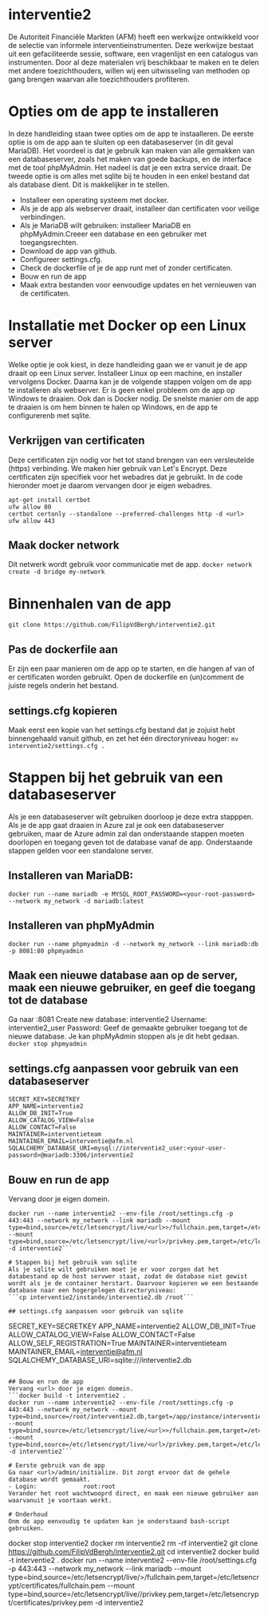 # interventie2
De Autoriteit Financiële Markten (AFM) heeft een werkwijze ontwikkeld voor de selectie van informele interventieinstrumenten. Deze werkwijze bestaat uit een gefaciliteerde sessie, software, een vragenlijst en een catalogus van instrumenten. Door al deze materialen vrij beschikbaar te maken en te delen met andere toezichthouders, willen wij een uitwisseling van methoden op gang brengen waarvan alle toezichthouders profiteren.

# Opties om de app te installeren
In deze handleiding staan twee opties om de app te instaalleren. De eerste optie is om de app aan te sluiten op een databaseserver (in dit geval MariaDB). Het voordeel is dat je gebruik kan maken van alle gemakken van een databaseserver, zoals het maken van goede backups, en de interface met de tool phpMyAdmin. Het nadeel is dat je een extra service draait. De tweede optie is om alles met sqlite bij te houden in een enkel bestand dat als database dient. Dit is makkelijker in te stellen.

- Installeer een operating systeem met docker.
- Als je de app als webserver draait, installeer dan certificaten voor veilige verbindingen.
- Als je MariaDB wilt gebruiken: installeer MariaDB en phpMyAdmin.Creeer een database en een gebruiker met toegangsrechten.
- Download de app van github.
- Configureer settings.cfg.
- Check de dockerfile of je de app runt met of zonder certificaten.
- Bouw en run de app
- Maak extra bestanden voor eenvoudige updates en het vernieuwen van de certificaten.


# Installatie met Docker op een Linux server
Welke optie je ook kiest, in deze handleiding gaan we er vanuit je de app draait op een Linux server. Installeer Linux op een machine, en installer vervolgens Docker. Daarna kan je de volgende stappen volgen om de app te installeren als webserver. Er is geen enkel probleem om de app op Windows te draaien. Ook dan is Docker nodig. De snelste manier om de app te draaien is om hem binnen te halen op Windows, en de app te configurerenb met sqlite.


## Verkrijgen van certificaten
Deze certificaten zijn nodig vor het tot stand brengen van een versleutelde (https) verbinding. We maken hier gebruik van Let's Encrypt. Deze certificaten zijn specifiek voor het webadres dat je gebruikt. In de code hieronder moet je daarom <url> vervangen door je eigen webadres.
```
apt-get install certbot
ufw allow 80
certbot certonly --standalone --preferred-challenges http -d <url>
ufw allow 443
```

## Maak docker network
Dit netwerk wordt gebruik voor communicatie met de app.
```docker network create -d bridge my-network```

# Binnenhalen van de app
```git clone https://github.com/FilipVdBergh/interventie2.git```

## Pas de dockerfile aan
Er zijn een paar manieren om de app op te starten, en die hangen af van of er certificaten worden gebruikt. Open de dockerfile en (un)comment de juiste regels onderin het bestand.

## settings.cfg kopieren
Maak eerst een kopie van het settings.cfg bestand dat je zojuist hebt binnengehaald vanuit github, en zet het één directoryniveau hoger:
```mv interventie2/settings.cfg .```

# Stappen bij het gebruik van een databaseserver
Als je een databaseserver wilt gebruiken doorloop je deze extra stapppen. Als je de app gaat draaien in Azure zal je ook een databaseserver gebruiken, maar de Azure admin zal dan onderstaande stappen moeten doorlopen en toegang geven tot de database vanaf de app. Onderstaande stappen gelden voor een standalone server.

## Installeren van MariaDB:
```docker run --name mariadb -e MYSQL_ROOT_PASSWORD=<your-root-password> --network my_network -d mariadb:latest```

## Installeren van phpMyAdmin
```docker run --name phpmyadmin -d --network my_network --link mariadb:db -p 8081:80 phpmyadmin```

## Maak een nieuwe database aan op de server, maak een nieuwe gebruiker, en geef die toegang tot de database
Ga naar <ip-address>:8081
Create new database:    interventie2
Username:               interventie2_user
Password:               <your-user-password>
Geef de gemaakte gebruiker toegang tot de nieuwe database. Je kan phpMyAdmin stoppen als je dit hebt gedaan.
`docker stop phpmyadmin`

## settings.cfg aanpassen voor gebruik van een databaseserver
```
SECRET_KEY=SECRETKEY
APP_NAME=interventie2
ALLOW_DB_INIT=True
ALLOW_CATALOG_VIEW=False
ALLOW_CONTACT=False
MAINTAINER=interventieteam
MAINTAINER_EMAIL=interventie@afm.nl
SQLALCHEMY_DATABASE_URI=mysql://interventie2_user:<your-user-password>@mariadb:3306/interventie2
```

## Bouw en run de app
Vervang <url> door je eigen domein.
```docker build -t interventie2 .
docker run --name interventie2 --env-file /root/settings.cfg -p 443:443 --network my_network --link mariadb --mount type=bind,source=/etc/letsencrypt/live/<url>>/fullchain.pem,target=/etc/letsencrypt/certificates/fullchain.pem --mount type=bind,source=/etc/letsencrypt/live/<url>/privkey.pem,target=/etc/letsencrypt/certificates/privkey.pem -d interventie2```

# Stappen bij het gebruik van sqlite
Als je sqlite wilt gebruiken moet je er voor zorgen dat het databestand op de host servwer staat, zodat de database niet gewist wordt als je de container herstart. Daarvoor kopieren we een bestaande database naar een hogergelegen directoryniveau:
```cp interventie2/instande/interventie2.db /root```

## settings.cfg aanpassen voor gebruik van sqlite
```
SECRET_KEY=SECRETKEY
APP_NAME=interventie2
ALLOW_DB_INIT=True
ALLOW_CATALOG_VIEW=False
ALLOW_CONTACT=False
ALLOW_SELF_REGISTRATION=True
MAINTAINER=interventieteam
MAINTAINER_EMAIL=interventie@afm.nl
SQLALCHEMY_DATABASE_URI=sqlite:///interventie2.db
```

## Bouw en run de app
Vervang <url> door je eigen domein.
```docker build -t interventie2 .
docker run --name interventie2 --env-file /root/settings.cfg -p 443:443 --network my_network --mount type=bind,source=/root/interventie2.db,target=/app/instance/interventie2.db --mount type=bind,source=/etc/letsencrypt/live/<url>>/fullchain.pem,target=/etc/letsencrypt/certificates/fullchain.pem --mount type=bind,source=/etc/letsencrypt/live/<url>/privkey.pem,target=/etc/letsencrypt/certificates/privkey.pem -d interventie2```

# Eerste gebruik van de app
Ga naar <url>/admin/initialize. Dit zorgt ervoor dat de gehele database wordt gemaakt.
- Login:             root:root
Verander het root wachtwooprd direct, en maak een nieuwe gebruiker aan waarvanuit je voortaan werkt.

# Onderhoud
Onm de app eenvoudig te updaten kan je onderstaand bash-script gebruiken. 
```
docker stop interventie2
docker rm interventie2
rm -rf interventie2
git clone https://github.com/FilipVdBergh/interventie2.git
cd interventie2
docker build -t interventie2 .
docker run --name interventie2 --env-file /root/settings.cfg -p 443:443 --network my_network --link mariadb --mount type=bind,source=/etc/letsencrypt/live/<url>>/fullchain.pem,target=/etc/letsencrypt/certificates/fullchain.pem --mount type=bind,source=/etc/letsencrypt/live/<url>/privkey.pem,target=/etc/letsencrypt/certificates/privkey.pem -d interventie2
```


